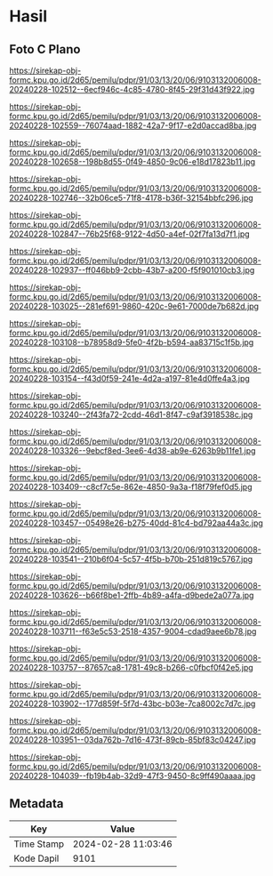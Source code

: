 # Hasil

## Foto C Plano

https://sirekap-obj-formc.kpu.go.id/2d65/pemilu/pdpr/91/03/13/20/06/9103132006008-20240228-102512--6ecf946c-4c85-4780-8f45-29f31d43f922.jpg

https://sirekap-obj-formc.kpu.go.id/2d65/pemilu/pdpr/91/03/13/20/06/9103132006008-20240228-102559--76074aad-1882-42a7-9f17-e2d0accad8ba.jpg

https://sirekap-obj-formc.kpu.go.id/2d65/pemilu/pdpr/91/03/13/20/06/9103132006008-20240228-102658--198b8d55-0f49-4850-9c06-e18d17823b11.jpg

https://sirekap-obj-formc.kpu.go.id/2d65/pemilu/pdpr/91/03/13/20/06/9103132006008-20240228-102746--32b06ce5-71f8-4178-b36f-32154bbfc296.jpg

https://sirekap-obj-formc.kpu.go.id/2d65/pemilu/pdpr/91/03/13/20/06/9103132006008-20240228-102847--76b25f68-9122-4d50-a4ef-02f7fa13d7f1.jpg

https://sirekap-obj-formc.kpu.go.id/2d65/pemilu/pdpr/91/03/13/20/06/9103132006008-20240228-102937--ff046bb9-2cbb-43b7-a200-f5f901010cb3.jpg

https://sirekap-obj-formc.kpu.go.id/2d65/pemilu/pdpr/91/03/13/20/06/9103132006008-20240228-103025--281ef691-9860-420c-9e61-7000de7b682d.jpg

https://sirekap-obj-formc.kpu.go.id/2d65/pemilu/pdpr/91/03/13/20/06/9103132006008-20240228-103108--b78958d9-5fe0-4f2b-b594-aa83715c1f5b.jpg

https://sirekap-obj-formc.kpu.go.id/2d65/pemilu/pdpr/91/03/13/20/06/9103132006008-20240228-103154--f43d0f59-241e-4d2a-a197-81e4d0ffe4a3.jpg

https://sirekap-obj-formc.kpu.go.id/2d65/pemilu/pdpr/91/03/13/20/06/9103132006008-20240228-103240--2f43fa72-2cdd-46d1-8f47-c9af3918538c.jpg

https://sirekap-obj-formc.kpu.go.id/2d65/pemilu/pdpr/91/03/13/20/06/9103132006008-20240228-103326--9ebcf8ed-3ee6-4d38-ab9e-6263b9b11fe1.jpg

https://sirekap-obj-formc.kpu.go.id/2d65/pemilu/pdpr/91/03/13/20/06/9103132006008-20240228-103409--c8cf7c5e-862e-4850-9a3a-f18f79fef0d5.jpg

https://sirekap-obj-formc.kpu.go.id/2d65/pemilu/pdpr/91/03/13/20/06/9103132006008-20240228-103457--05498e26-b275-40dd-81c4-bd792aa44a3c.jpg

https://sirekap-obj-formc.kpu.go.id/2d65/pemilu/pdpr/91/03/13/20/06/9103132006008-20240228-103541--210b6f04-5c57-4f5b-b70b-251d819c5767.jpg

https://sirekap-obj-formc.kpu.go.id/2d65/pemilu/pdpr/91/03/13/20/06/9103132006008-20240228-103626--b66f8be1-2ffb-4b89-a4fa-d9bede2a077a.jpg

https://sirekap-obj-formc.kpu.go.id/2d65/pemilu/pdpr/91/03/13/20/06/9103132006008-20240228-103711--f63e5c53-2518-4357-9004-cdad9aee6b78.jpg

https://sirekap-obj-formc.kpu.go.id/2d65/pemilu/pdpr/91/03/13/20/06/9103132006008-20240228-103757--87657ca8-1781-49c8-b266-c0fbcf0f42e5.jpg

https://sirekap-obj-formc.kpu.go.id/2d65/pemilu/pdpr/91/03/13/20/06/9103132006008-20240228-103902--177d859f-5f7d-43bc-b03e-7ca8002c7d7c.jpg

https://sirekap-obj-formc.kpu.go.id/2d65/pemilu/pdpr/91/03/13/20/06/9103132006008-20240228-103951--03da762b-7d16-473f-89cb-85bf83c04247.jpg

https://sirekap-obj-formc.kpu.go.id/2d65/pemilu/pdpr/91/03/13/20/06/9103132006008-20240228-104039--fb19b4ab-32d9-47f3-9450-8c9ff490aaaa.jpg


## Metadata

| Key        | Value               |
| ---------- | ------------------- |
| Time Stamp | 2024-02-28 11:03:46 |
| Kode Dapil | 9101                |



